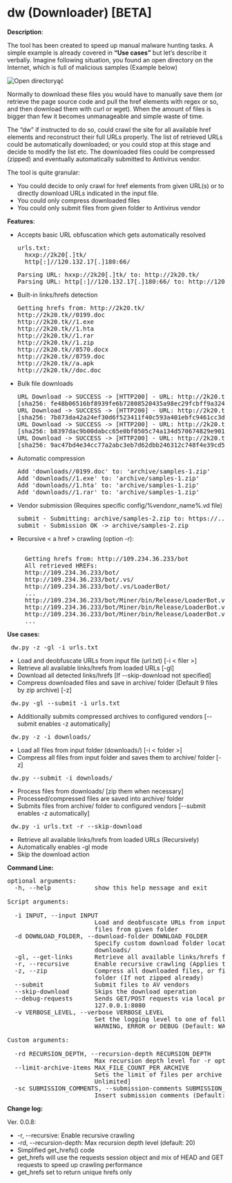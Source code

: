 # dw (Downloader) [BETA]

**Description**:

The tool has been created to speed up manual malware hunting tasks. A simple example is already covered in **“Use cases”** but let’s describe it verbally.
Imagine following situation, you found an open directory on the Internet, which is full of malicious samples (Example below)

![Open directoryąć](http://regenerus.com/download/2k20.jpg)

Normally to download these files you would have to manually save them (or retrieve the page source code and pull the href elements with regex or so, and then download them with curl or wget). When the amount of files is bigger than few it becomes unmanageable and simple waste of time. 

The “dw” if instructed to do so, could crawl the site for all available href elements and reconstruct their full URLs properly. The list of retrieved URLs could be automatically downloaded; or you could stop at this stage and decide to modify the list etc. The downloaded files could be compressed (zipped) and eventually automatically submitted to Antivirus vendor.

The tool is quite granular: 
* You could decide to only crawl for href elements from given URL(s) or to directly download URLs indicated in the input file.
* You could only compress downloaded files 
* You could only submit files from given folder to Antivirus vendor


**Features**:

* Accepts basic URL obfuscation which gets automatically resolved
  <pre>
  urls.txt:
    hxxp://2k20[.]tk/
    http[:]//120.132.17[.]180:66/ </pre>
  <pre>
  Parsing URL: hxxp://2k20[.]tk/ to: http://2k20.tk/
  Parsing URL: http[:]//120.132.17[.]180:66/ to: http://120.132.17.180:66/
  </pre>
* Built-in links/hrefs detection
  <pre>Getting hrefs from: http://2k20.tk/
  http://2k20.tk//0199.doc
  http://2k20.tk//1.exe
  http://2k20.tk//1.hta
  http://2k20.tk//1.rar
  http://2k20.tk//1.zip
  http://2k20.tk//8570.docx
  http://2k20.tk//8759.doc
  http://2k20.tk//a.apk
  http://2k20.tk//doc.doc</pre>
* Bulk file downloads 
  <pre>URL Download -> SUCCESS -> [HTTP200] - URL: http://2k20.tk//0199.doc
  [sha256: fe48b06516bf8939fe6b72808520435a98ec29fcbff9a324842c14abb10ec489] - downloads//0199.doc
  URL Download -> SUCCESS -> [HTTP200] - URL: http://2k20.tk//1.exe
  [sha256: 7b873da42a24ef30d6f523411f40c593a401ebfc9461cc3d93058c8ab8659225] - downloads//1.exe
  URL Download -> SUCCESS -> [HTTP200] - URL: http://2k20.tk//1.hta
  [sha256: b8397dac9b00dabcc65e0bf0505c74a134d570674829e901cf10bd4a047db09f] - downloads//1.hta
  URL Download -> SUCCESS -> [HTTP200] - URL: http://2k20.tk//1.rar
  [sha256: 9ac47bd4e34cc77a2abc3eb7d62dbb246312c748f4e39cd5351cc84022878424] - downloads//1.rar</pre>
* Automatic compression
  <pre>Add 'downloads//0199.doc' to: 'archive/samples-1.zip'
  Add 'downloads//1.exe' to: 'archive/samples-1.zip'
  Add 'downloads//1.hta' to: 'archive/samples-1.zip'
  Add 'downloads//1.rar' to: 'archive/samples-1.zip'</pre>
* Vendor submission (Requires specific config/%vendonr_name%.vd file)
  <pre>submit - Submitting: archive/samples-2.zip to: https://...
  submit - Submission OK -> archive/samples-2.zip</pre>
* Recursive < a href > crawling (option -r): 
    <pre> 
    Getting hrefs from: http://109.234.36.233/bot
    All retrieved HREFs:
    http://109.234.36.233/bot/
    http://109.234.36.233/bot/.vs/
    http://109.234.36.233/bot/.vs/LoaderBot/
    ...
    http://109.234.36.233/bot/Miner/bin/Release/LoaderBot.vshost.exe
    http://109.234.36.233/bot/Miner/bin/Release/LoaderBot.vshost.exe.config
    http://109.234.36.233/bot/Miner/bin/Release/LoaderBot.vshost.exe.manifest
    ...
  </pre>  

**Use cases:**

<pre> dw.py -z -gl -i urls.txt </pre>

* Load and deobfuscate URLs from input file (url.txt) [-i < filer >]
* Retrieve all available links/hrefs from loaded URLs [-gl]
* Download all detected links/hrefs [If --skip-download not specified]
* Compress downloaded files and save in archive/ folder (Default 9 files by zip archive) [-z]

<pre> dw.py -gl --submit -i urls.txt </pre>

* Additionally submits compressed archives to configured vendors [--submit enables -z automatically]

<pre> dw.py -z -i downloads/ </pre>

* Load all files from input folder (downloads/) [-i < folder >]
* Compress all files from input folder and saves them to archive/ folder [-z]

<pre> dw.py --submit -i downloads/ </pre>

* Process files from downloads/ [zip them when necessary]
* Processed/compressed files are saved into archive/ folder
* Submits files from archive/ folder to configured vendors [--submit enables -z automatically]

<pre> dw.py -i urls.txt -r --skip-download </pre> 

* Retrieve all available links/hrefs from loaded URLs (Recursively) 
* Automatically enables -gl mode 
* Skip the download action

**Command Line:**

<pre>
optional arguments:
  -h, --help            show this help message and exit

Script arguments:

  -i INPUT, --input INPUT
                        Load and deobfuscate URLs from input file, or load
                        files from given folder
  -d DOWNLOAD_FOLDER, --download-folder DOWNLOAD_FOLDER
                        Specify custom download folder location (Default:
                        downloads/
  -gl, --get-links      Retrieve all available links/hrefs from loaded URLs
  -r, --recursive       Enable recursive crawling (Applies to -gl)
  -z, --zip             Compress all downloaded files, or files from input
                        folder (If not zipped already)
  --submit              Submit files to AV vendors
  --skip-download       Skips the download operation
  --debug-requests      Sends GET/POST requests via local proxy server
                        127.0.0.1:8080
  -v VERBOSE_LEVEL, --verbose VERBOSE_LEVEL
                        Set the logging level to one of following: INFO,
                        WARNING, ERROR or DEBUG (Default: WARNING)

Custom arguments:

  -rd RECURSION_DEPTH, --recursion-depth RECURSION_DEPTH
                        Max recursion depth level for -r option (Default: 20)
  --limit-archive-items MAX_FILE_COUNT_PER_ARCHIVE
                        Sets the limit of files per archive (Default: 9). [0 =
                        Unlimited]
  -sc SUBMISSION_COMMENTS, --submission-comments SUBMISSION_COMMENTS
                        Insert submission comments (Default: <archive_name>)
</pre>
 
**Change log:**

Ver. 0.0.8:

* -r, --recursive: Enable recursive crawling
* -rd, --recursion-depth: Max recursion depth level (default: 20)
* Simplified get_hrefs() code
* get_hrefs will use the requests session object and mix of HEAD and GET requests to speed up crawling performance
* get_hrefs set to return unique hrefs only 